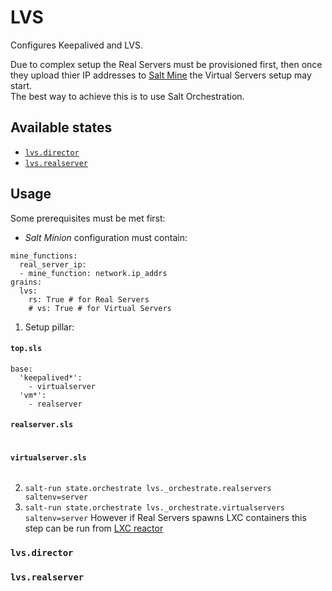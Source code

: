 # LVS
Configures Keepalived and LVS.

Due to complex setup the Real Servers must be provisioned first, then once they upload thier IP addresses to [Salt Mine](https://docs.saltstack.com/en/latest/topics/mine/index.html) the Virtual Servers setup may start.  
The best way to achieve this is to use Salt Orchestration.

## Available states
 - [`lvs.director`](#lvsdirector)
 - [`lvs.realserver`](#lvsrealserver)

## Usage
Some prerequisites must be met first:
- _Salt Minion_ configuration must contain:
```
mine_functions:
  real_server_ip:
  - mine_function: network.ip_addrs
grains:
  lvs:
    rs: True # for Real Servers
    # vs: True # for Virtual Servers
```
1. Setup pillar:
#### **`top.sls`**
```
base:
  'keepalived*':
    - virtualserver
  'vm*':
    - realserver
```
#### **`realserver.sls`**
```

```
#### **`virtualserver.sls`**
```

```
2. `salt-run state.orchestrate lvs._orchestrate.realservers saltenv=server`
3. `salt-run state.orchestrate lvs._orchestrate.virtualservers saltenv=server` However if Real Servers spawns LXC containers this step can be run from [LXC reactor](https://github.com/kiemlicz/ambassador/blob/master/salt/base/lxc/_reactor/lxc.sls)

### `lvs.director`
### `lvs.realserver`
